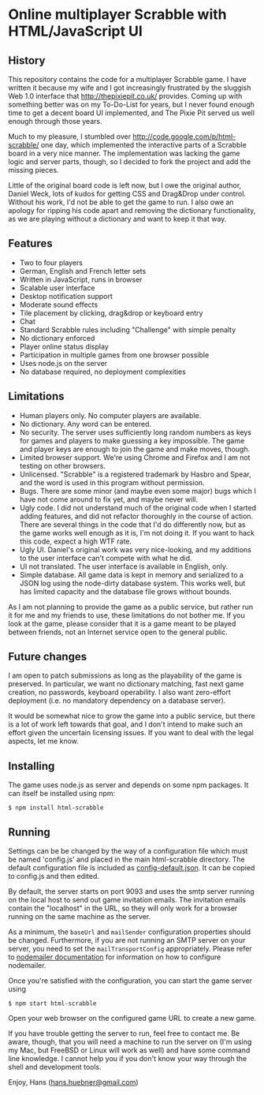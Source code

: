 # Online multiplayer Scrabble with HTML/JavaScript UI

## History

This repository contains the code for a multiplayer Scrabble game.  I
have written it because my wife and I got increasingly frustrated by
the sluggish Web 1.0 interface that http://thepixiepit.co.uk/
provides.  Coming up with something better was on my To-Do-List for
years, but I never found enough time to get a decent board UI
implemented, and The Pixie Pit served us well enough through those
years.

Much to my pleasure, I stumbled over
http://code.google.com/p/html-scrabble/ one day, which implemented the
interactive parts of a Scrabble board in a very nice manner.  The
implementation was lacking the game logic and server parts, though, so
I decided to fork the project and add the missing pieces.

Little of the original board code is left now, but I owe the original
author, Daniel Weck, lots of kudos for getting CSS and Drag&Drop under
control.  Without his work, I'd not be able to get the game to run.  I
also owe an apology for ripping his code apart and removing the
dictionary functionality, as we are playing without a dictionary and
want to keep it that way.

## Features

* Two to four players
* German, English and French letter sets
* Written in JavaScript, runs in browser
* Scalable user interface
* Desktop notification support
* Moderate sound effects
* Tile placement by clicking, drag&drop or keyboard entry
* Chat
* Standard Scrabble rules including "Challenge" with simple penalty
* No dictionary enforced
* Player online status display
* Participation in multiple games from one browser possible
* Uses node.js on the server
* No database required, no deployment complexities

## Limitations

* Human players only.  No computer players are available.
* No dictionary.  Any word can be entered.
* No security.  The server uses sufficiently long random numbers as keys for
  games and players to make guessing a key impossible.  The game and player
  keys are enough to join the game and make moves, though.
* Limited browser support.  We're using Chrome and Firefox and I am not
  testing on other browsers.
* Unlicensed.  "Scrabble" is a registered trademark by Hasbro and Spear, and
  the word is used in this program without permission.
* Bugs.  There are some minor (and maybe even some major) bugs which I have
  not come around to fix yet, and maybe never will.
* Ugly code.  I did not understand much of the original code when I started
  adding features, and did not refactor thoroughly in the course of action.
  There are several things in the code that I'd do differently now, but as
  the game works well enough as it is, I'm not doing it.  If you want to
  hack this code, expect a high WTF rate.
* Ugly UI.  Daniel's original work was very nice-looking, and my additions
  to the user interface can't compete with what he did.
* UI not translated.  The user interface is available in English, only.
* Simple database.  All game data is kept in memory and serialized to a JSON
  log using the node-dirty database system.  This works well, but has limited
  capacity and the database file grows without bounds.

As I am not planning to provide the game as a public service, but rather
run it for me and my friends to use, these limitations do not bother me.
If you look at the game, please consider that it is a game meant to be
played between friends, not an Internet service open to the general public.

## Future changes

I am open to patch submissions as long as the playability of the game
is preserved.  In particular, we want no dictionary matching, fast
next game creation, no passwords, keyboard operability.  I also want
zero-effort deployment (i.e. no mandatory dependency on a database
server).

It would be somewhat nice to grow the game into a public service, but
there is a lot of work left towards that goal, and I don't intend to
make such an effort given the uncertain licensing issues.  If you want
to deal with the legal aspects, let me know.

## Installing

The game uses node.js as server and depends on some npm packages.  It can
itself be installed using npm:

```
$ npm install html-scrabble
```

## Running

Settings can be be changed by the way of a configuration file which
must be named 'config.js' and placed in the main html-scrabble
directory.  The default configuration file is included as
[config-default.json](html-scrabble/config-default.json). It can be copied to
config.js and then edited.

By default, the server starts on port 9093 and uses the smtp server
running on the local host to send out game invitation emails.  The
invitation emails contain the "localhost" in the URL, so they will
only work for a browser running on the same machine as the server.

As a minimum, the ```baseUrl``` and ```mailSender``` configuration
properties should be changed.  Furthermore, if you are not running an
SMTP server on your server, you need to set the
```mailTransportConfig``` appropriately.  Please refer to [nodemailer
documentation](http://documentup.com/andris9/nodemailer/#setting-up-a-transport-method)
for information on how to configure nodemailer.

Once you're satisfied with the configuration, you can start the game
server using

```
$ npm start html-scrabble
```

Open your web browser on the configured game URL to create a new game.

If you have trouble getting the server to run, feel free to contact
me.  Be aware, though, that you will need a machine to run the server
on (I'm using my Mac, but FreeBSD or Linux will work as well) and have
some command line knowledge.  I cannot help you if you don't know your
way through the shell and development tools.

Enjoy,
Hans (hans.huebner@gmail.com)
